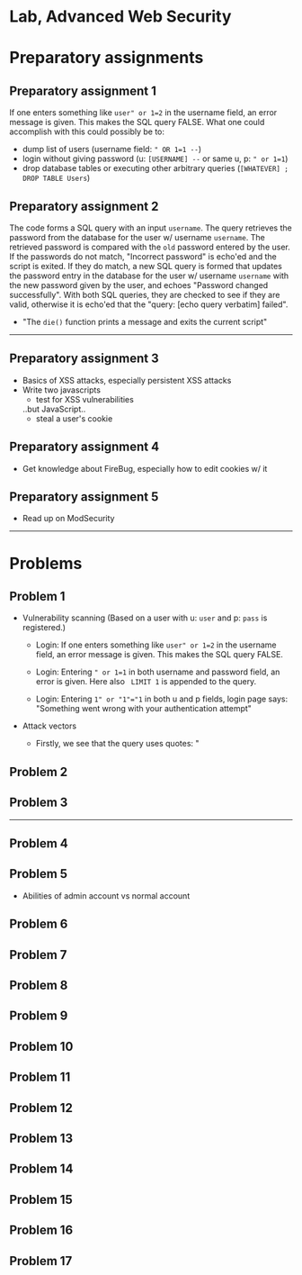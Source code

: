 # Lab, Advanced Web Security

# Preparatory assignments

## Preparatory assignment 1
If one enters something like `user" or 1=2` in the username field, an error message is given.
This makes the SQL query FALSE.
What one could accomplish with this could possibly be to:
* dump list of users (username field: `" OR 1=1 --`)
* login without giving password (u: `[USERNAME] --` or same u, p: `" or 1=1`)
* drop database tables or executing other arbitrary queries (`[WHATEVER] ; DROP TABLE Users`)

## Preparatory assignment 2
The code forms a SQL query with an input `username`. 
The query retrieves the password from the database for the user w/ username `username`.
The retrieved password is compared with the `old` password entered by the user.
If the passwords do not match, "Incorrect password" is echo'ed and the script is exited.
If they do match, a new SQL query is formed that updates the password entry in the database
for the user w/ username `username` with the new password given by the user,
and echoes "Password changed successfully".
With both SQL queries, they are checked to see if they are valid,
otherwise it is echo'ed that the "query: [echo query verbatim] failed".

* "The `die()` function prints a message and exits the current script"

---

## Preparatory assignment 3
* Basics of XSS attacks, especially persistent XSS attacks
* Write two javascripts
	* test for XSS vulnerabilities
	<?php passthru('ls'); ?> ..but JavaScript..
	* steal a user's cookie


## Preparatory assignment 4
* Get knowledge about FireBug, especially how to edit cookies w/ it

## Preparatory assignment 5
* Read up on ModSecurity

---

# Problems

## Problem 1
* Vulnerability scanning
(Based on a user with u: `user` and p: `pass` is registered.)
	* Login: If one enters something like `user" or 1=2` in the username field, 
	an error message is given. This makes the SQL query FALSE.

	* Login: Entering `" or 1=1` in both username and password field, an error is given. 
	Here also ` LIMIT 1` is appended to the query.
	
	* Login: Entering `1" or "1"="1` in both u and p fields, login page says:
	"Something went wrong with your authentication attempt"

* Attack vectors
	* Firstly, we see that the query uses quotes: "

## Problem 2
## Problem 3

---

## Problem 4
## Problem 5
* Abilities of admin account vs normal account

## Problem 6
## Problem 7
## Problem 8
## Problem 9
## Problem 10
## Problem 11
## Problem 12
## Problem 13
## Problem 14
## Problem 15
## Problem 16
## Problem 17
